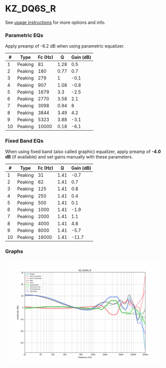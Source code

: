 # KZ_DQ6S_R
See [usage instructions](https://github.com/jaakkopasanen/AutoEq#usage) for more options and info.

### Parametric EQs
Apply preamp of -6.2 dB when using parametric equalizer.

|   # | Type    |   Fc (Hz) |    Q |   Gain (dB) |
|-----|---------|-----------|------|-------------|
|   1 | Peaking |        81 | 1.28 |         0.5 |
|   2 | Peaking |       180 | 0.77 |         0.7 |
|   3 | Peaking |       279 | 1    |        -0.1 |
|   4 | Peaking |       907 | 1.08 |        -0.8 |
|   5 | Peaking |      1679 | 3.3  |        -2.5 |
|   6 | Peaking |      2770 | 3.58 |         2.1 |
|   7 | Peaking |      3098 | 0.94 |         8   |
|   8 | Peaking |      3844 | 3.49 |         4.2 |
|   9 | Peaking |      5323 | 3.88 |        -3.1 |
|  10 | Peaking |     10000 | 0.18 |        -6.1 |

### Fixed Band EQs
When using fixed band (also called graphic) equalizer, apply preamp of **-4.0 dB** (if available) and set gains manually with these parameters.

|   # | Type    |   Fc (Hz) |    Q |   Gain (dB) |
|-----|---------|-----------|------|-------------|
|   1 | Peaking |        31 | 1.41 |        -0.7 |
|   2 | Peaking |        62 | 1.41 |         0.7 |
|   3 | Peaking |       125 | 1.41 |         0.8 |
|   4 | Peaking |       250 | 1.41 |         0.4 |
|   5 | Peaking |       500 | 1.41 |         0.1 |
|   6 | Peaking |      1000 | 1.41 |        -1.9 |
|   7 | Peaking |      2000 | 1.41 |         1.1 |
|   8 | Peaking |      4000 | 1.41 |         4.8 |
|   9 | Peaking |      8000 | 1.41 |        -5.7 |
|  10 | Peaking |     16000 | 1.41 |       -11.7 |

### Graphs
![](./KZ_DQ6S_R.png)

